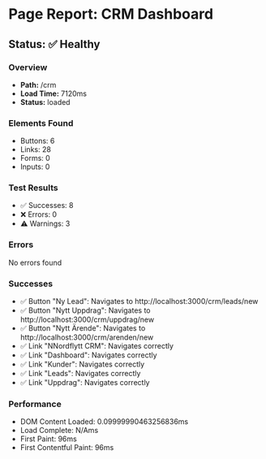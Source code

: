 # Page Report: CRM Dashboard

## Status: ✅ Healthy

### Overview
- **Path:** /crm
- **Load Time:** 7120ms
- **Status:** loaded

### Elements Found
- Buttons: 6
- Links: 28
- Forms: 0
- Inputs: 0

### Test Results
- ✅ Successes: 8
- ❌ Errors: 0
- ⚠️ Warnings: 3

### Errors
No errors found

### Successes
- ✅ Button "Ny Lead": Navigates to http://localhost:3000/crm/leads/new
- ✅ Button "Nytt Uppdrag": Navigates to http://localhost:3000/crm/uppdrag/new
- ✅ Button "Nytt Ärende": Navigates to http://localhost:3000/crm/arenden/new
- ✅ Link "NNordflytt CRM": Navigates correctly
- ✅ Link "Dashboard": Navigates correctly
- ✅ Link "Kunder": Navigates correctly
- ✅ Link "Leads": Navigates correctly
- ✅ Link "Uppdrag": Navigates correctly

### Performance
- DOM Content Loaded: 0.09999990463256836ms
- Load Complete: N/Ams
- First Paint: 96ms
- First Contentful Paint: 96ms
